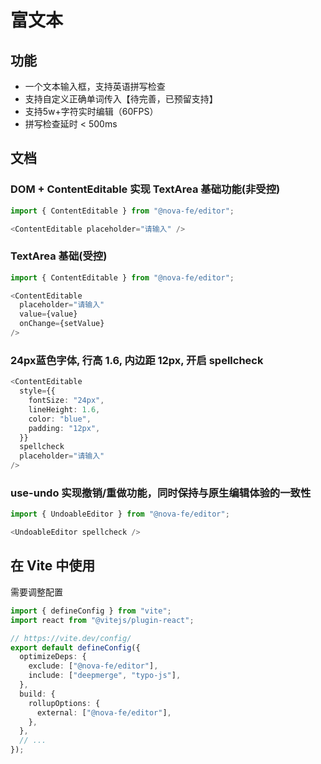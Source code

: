# 富文本

## 功能

- 一个文本输入框，支持英语拼写检查
- 支持自定义正确单词传入【待完善，已预留支持】
- 支持5w+字符实时编辑（60FPS）
- 拼写检查延时 < 500ms

## 文档

### DOM + ContentEditable 实现 TextArea 基础功能(非受控)

```ts
import { ContentEditable } from "@nova-fe/editor";

<ContentEditable placeholder="请输入" />
```

### TextArea 基础(受控)

```ts
import { ContentEditable } from "@nova-fe/editor";

<ContentEditable
  placeholder="请输入"
  value={value}
  onChange={setValue}
/>
```

### 24px蓝色字体, 行高 1.6, 内边距 12px, 开启 spellcheck

```ts
<ContentEditable
  style={{
    fontSize: "24px",
    lineHeight: 1.6,
    color: "blue",
    padding: "12px",
  }}
  spellcheck
  placeholder="请输入"
/>
```

### use-undo 实现撤销/重做功能，同时保持与原生编辑体验的一致性

```ts
import { UndoableEditor } from "@nova-fe/editor";

<UndoableEditor spellcheck />
```

## 在 Vite 中使用

需要调整配置

```ts
import { defineConfig } from "vite";
import react from "@vitejs/plugin-react";

// https://vite.dev/config/
export default defineConfig({
  optimizeDeps: {
    exclude: ["@nova-fe/editor"],
    include: ["deepmerge", "typo-js"],
  },
  build: {
    rollupOptions: {
      external: ["@nova-fe/editor"],
    },
  },
  // ...
});
```
